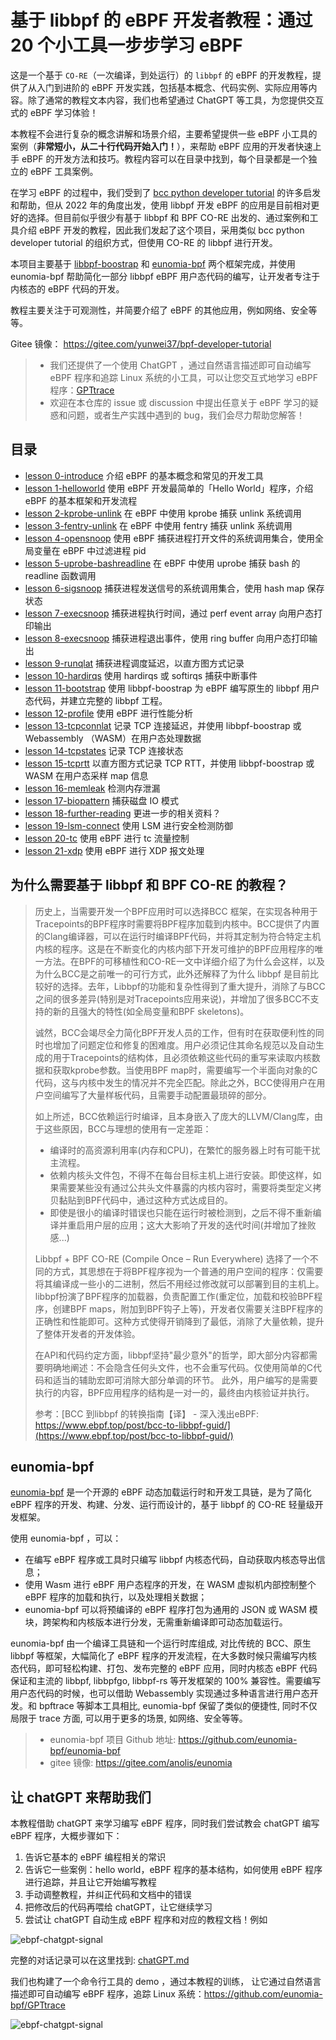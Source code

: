 # 基于 libbpf 的 eBPF 开发者教程：通过 20 个小工具一步步学习 eBPF

这是一个基于 `CO-RE`（一次编译，到处运行）的 `libbpf` 的 eBPF 的开发教程，提供了从入门到进阶的 eBPF 开发实践，包括基本概念、代码实例、实际应用等内容。除了通常的教程文本内容，我们也希望通过 ChatGPT 等工具，为您提供交互式的 eBPF 学习体验！

本教程不会进行复杂的概念讲解和场景介绍，主要希望提供一些 eBPF 小工具的案例（**非常短小，从二十行代码开始入门！**），来帮助 eBPF 应用的开发者快速上手 eBPF 的开发方法和技巧。教程内容可以在目录中找到，每个目录都是一个独立的 eBPF 工具案例。

在学习 eBPF 的过程中，我们受到了 [bcc python developer tutorial](https://github.com/iovisor/bcc/blob/master/docs/tutorial_bcc_python_developer.md) 的许多启发和帮助，但从 2022 年的角度出发，使用 libbpf 开发 eBPF 的应用是目前相对更好的选择。但目前似乎很少有基于 libbpf 和 BPF CO-RE 出发的、通过案例和工具介绍 eBPF 开发的教程，因此我们发起了这个项目，采用类似 bcc python developer tutorial 的组织方式，但使用 CO-RE 的 libbpf 进行开发。

本项目主要基于 [libbpf-boostrap](https://github.com/libbpf/libbpf-bootstrap) 和 [eunomia-bpf](https://github.com/eunomia-bpf/eunomia-bpf) 两个框架完成，并使用 eunomia-bpf 帮助简化一部分 libbpf eBPF 用户态代码的编写，让开发者专注于内核态的 eBPF 代码的开发。

教程主要关注于可观测性，并简要介绍了 eBPF 的其他应用，例如网络、安全等等。

Gitee 镜像： <https://gitee.com/yunwei37/bpf-developer-tutorial>

> - 我们还提供了一个使用 ChatGPT ，通过自然语言描述即可自动编写 eBPF 程序和追踪 Linux 系统的小工具，可以让您交互式地学习 eBPF 程序：[GPTtrace](https://github.com/eunomia-bpf/GPTtrace)
> - 欢迎在本仓库的 issue 或 discussion 中提出任意关于 eBPF 学习的疑惑和问题，或者生产实践中遇到的 bug，我们会尽力帮助您解答！

## 目录

- [lesson 0-introduce](src/0-introduce/README.md) 介绍 eBPF 的基本概念和常见的开发工具
- [lesson 1-helloworld](src/1-helloworld/README.md) 使用 eBPF 开发最简单的「Hello World」程序，介绍 eBPF 的基本框架和开发流程
- [lesson 2-kprobe-unlink](src/2-kprobe-unlink/README.md) 在 eBPF 中使用 kprobe 捕获 unlink 系统调用
- [lesson 3-fentry-unlink](src/3-fentry-unlink/README.md) 在 eBPF 中使用 fentry 捕获 unlink 系统调用
- [lesson 4-opensnoop](src/4-opensnoop/README.md) 使用 eBPF 捕获进程打开文件的系统调用集合，使用全局变量在 eBPF 中过滤进程 pid
- [lesson 5-uprobe-bashreadline](src/5-uprobe-bashreadline/README.md) 在 eBPF 中使用 uprobe 捕获 bash 的 readline 函数调用
- [lesson 6-sigsnoop](src/6-sigsnoop/README.md) 捕获进程发送信号的系统调用集合，使用 hash map 保存状态
- [lesson 7-execsnoop](src/7-execsnoop/README.md) 捕获进程执行时间，通过 perf event array 向用户态打印输出
- [lesson 8-execsnoop](src/8-exitsnoop/README.md) 捕获进程退出事件，使用 ring buffer 向用户态打印输出
- [lesson 9-runqlat](src/9-runqlat/README.md) 捕获进程调度延迟，以直方图方式记录
- [lesson 10-hardirqs](src/10-hardirqs/README.md) 使用 hardirqs 或 softirqs 捕获中断事件
- [lesson 11-bootstrap](src/11-bootstrap/README.md) 使用 libbpf-boostrap 为 eBPF 编写原生的 libbpf 用户态代码，并建立完整的 libbpf 工程。
- [lesson 12-profile](src/12-profile/README.md) 使用 eBPF 进行性能分析
- [lesson 13-tcpconnlat](src/13-tcpconnlat/README.md) 记录 TCP 连接延迟，并使用 libbpf-boostrap 或 Webassembly （WASM）在用户态处理数据
- [lesson 14-tcpstates](src/14-tcpstates/README.md) 记录 TCP 连接状态
- [lesson 15-tcprtt](src/15-tcprtt/README.md) 以直方图方式记录 TCP RTT，并使用 libbpf-boostrap 或 WASM 在用户态采样 map 信息
- [lesson 16-memleak](src/16-memleak/README.md) 检测内存泄漏
- [lesson 17-biopattern](src/17-biopattern/README.md) 捕获磁盘 IO 模式
- [lesson 18-further-reading](src/18-further-reading/README.md) 更进一步的相关资料？
- [lesson 19-lsm-connect](src/19-lsm-connect/README.md) 使用 LSM 进行安全检测防御
- [lesson 20-tc](src/20-tc/README.md) 使用 eBPF 进行 tc 流量控制
- [lesson 21-xdp](src/20-xdp/README.md) 使用 eBPF 进行 XDP 报文处理
  
## 为什么需要基于 libbpf 和 BPF CO-RE 的教程？

> 历史上，当需要开发一个BPF应用时可以选择BCC 框架，在实现各种用于Tracepoints的BPF程序时需要将BPF程序加载到内核中。BCC提供了内置的Clang编译器，可以在运行时编译BPF代码，并将其定制为符合特定主机内核的程序。这是在不断变化的内核内部下开发可维护的BPF应用程序的唯一方法。在BPF的可移植性和CO-RE一文中详细介绍了为什么会这样，以及为什么BCC是之前唯一的可行方式，此外还解释了为什么 libbpf 是目前比较好的选择。去年，Libbpf的功能和复杂性得到了重大提升，消除了与BCC之间的很多差异(特别是对Tracepoints应用来说)，并增加了很多BCC不支持的新的且强大的特性(如全局变量和BPF skeletons)。
>
> 诚然，BCC会竭尽全力简化BPF开发人员的工作，但有时在获取便利性的同时也增加了问题定位和修复的困难度。用户必须记住其命名规范以及自动生成的用于Tracepoints的结构体，且必须依赖这些代码的重写来读取内核数据和获取kprobe参数。当使用BPF map时，需要编写一个半面向对象的C代码，这与内核中发生的情况并不完全匹配。除此之外，BCC使得用户在用户空间编写了大量样板代码，且需要手动配置最琐碎的部分。
>
> 如上所述，BCC依赖运行时编译，且本身嵌入了庞大的LLVM/Clang库，由于这些原因，BCC与理想的使用有一定差距：
>
> - 编译时的高资源利用率(内存和CPU)，在繁忙的服务器上时有可能干扰主流程。
> - 依赖内核头文件包，不得不在每台目标主机上进行安装。即使这样，如果需要某些没有通过公共头文件暴露的内核内容时，需要将类型定义拷贝黏贴到BPF代码中，通过这种方式达成目的。
> - 即使是很小的编译时错误也只能在运行时被检测到，之后不得不重新编译并重启用户层的应用；这大大影响了开发的迭代时间(并增加了挫败感...)
>
> Libbpf + BPF CO-RE (Compile Once – Run Everywhere) 选择了一个不同的方式，其思想在于将BPF程序视为一个普通的用户空间的程序：仅需要将其编译成一些小的二进制，然后不用经过修改就可以部署到目的主机上。libbpf扮演了BPF程序的加载器，负责配置工作(重定位，加载和校验BPF程序，创建BPF maps，附加到BPF钩子上等)，开发者仅需要关注BPF程序的正确性和性能即可。这种方式使得开销降到了最低，消除了大量依赖，提升了整体开发者的开发体验。
>
> 在API和代码约定方面，libbpf坚持"最少意外"的哲学，即大部分内容都需要明确地阐述：不会隐含任何头文件，也不会重写代码。仅使用简单的C代码和适当的辅助宏即可消除大部分单调的环节。 此外，用户编写的是需要执行的内容，BPF应用程序的结构是一对一的，最终由内核验证并执行。
>
> 参考：[BCC 到libbpf 的转换指南【译】 - 深入浅出eBPF: https://www.ebpf.top/post/bcc-to-libbpf-guid/](https://www.ebpf.top/post/bcc-to-libbpf-guid/)

## eunomia-bpf

[eunomia-bpf](https://github.com/eunomia-bpf/eunomia-bpf) 是一个开源的 eBPF 动态加载运行时和开发工具链，是为了简化 eBPF 程序的开发、构建、分发、运行而设计的，基于 libbpf 的 CO-RE 轻量级开发框架。

使用 eunomia-bpf ，可以：

- 在编写 eBPF 程序或工具时只编写 libbpf 内核态代码，自动获取内核态导出信息；
- 使用 Wasm 进行 eBPF 用户态程序的开发，在 WASM 虚拟机内部控制整个 eBPF 程序的加载和执行，以及处理相关数据；
- eunomia-bpf 可以将预编译的 eBPF 程序打包为通用的 JSON 或 WASM 模块，跨架构和内核版本进行分发，无需重新编译即可动态加载运行。

eunomia-bpf 由一个编译工具链和一个运行时库组成, 对比传统的 BCC、原生 libbpf 等框架，大幅简化了 eBPF 程序的开发流程，在大多数时候只需编写内核态代码，即可轻松构建、打包、发布完整的 eBPF 应用，同时内核态 eBPF 代码保证和主流的 libbpf, libbpfgo, libbpf-rs 等开发框架的 100% 兼容性。需要编写用户态代码的时候，也可以借助 Webassembly 实现通过多种语言进行用户态开发。和 bpftrace 等脚本工具相比, eunomia-bpf 保留了类似的便捷性, 同时不仅局限于 trace 方面, 可以用于更多的场景, 如网络、安全等等。

> - eunomia-bpf 项目 Github 地址: <https://github.com/eunomia-bpf/eunomia-bpf>
> - gitee 镜像: <https://gitee.com/anolis/eunomia>

## 让 chatGPT 来帮助我们

本教程借助 chatGPT 来学习编写 eBPF 程序，同时我们尝试教会 chatGPT 编写 eBPF 程序，大概步骤如下：

1. 告诉它基本的 eBPF 编程相关的常识
2. 告诉它一些案例：hello world，eBPF 程序的基本结构，如何使用 eBPF 程序进行追踪，并且让它开始编写教程
3. 手动调整教程，并纠正代码和文档中的错误
4. 把修改后的代码再喂给 chatGPT，让它继续学习
5. 尝试让 chatGPT 自动生成 eBPF 程序和对应的教程文档！例如

![ebpf-chatgpt-signal](imgs/ebpf-chatgpt-signal.png)

完整的对话记录可以在这里找到: [chatGPT.md](chatGPT.md)

我们也构建了一个命令行工具的 demo ，通过本教程的训练， 让它通过自然语言描述即可自动编写 eBPF 程序，追踪 Linux 系统：https://github.com/eunomia-bpf/GPTtrace

![ebpf-chatgpt-signal](https://github.com/eunomia-bpf/GPTtrace/blob/main/doc/result.gif)
